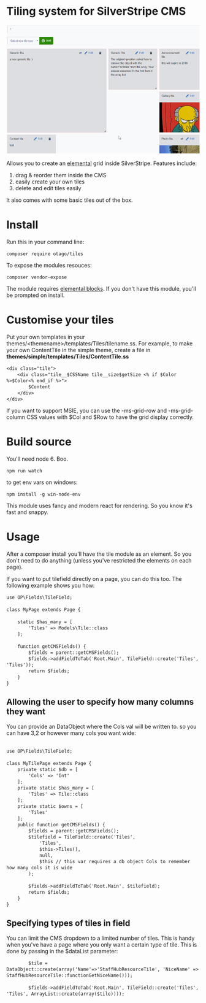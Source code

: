 # Tiling system for SilverStripe CMS

![display of what the tiles look like inside SilverStripe](images/preview.gif)

Allows you to create an [elemental](https://github.com/dnadesign/silverstripe-elemental) grid inside SilverStripe. Features include:

1. drag & reorder them inside the CMS
2. easily create your own tiles
3. delete and edit tiles easily

It also comes with some basic tiles out of the box. 

# Install 

Run this in your command line:
```
composer require otago/tiles
```

To expose the modules resouces:

```
composer vendor-expose
```

The module requires [elemental blocks](https://github.com/dnadesign/silverstripe-elemental). If you don't have this module, you'll be prompted on install.

# Customise your tiles

Put your own templates in your themes/\<themename\>/templates/Tiles/tilename.ss. For example,
to make your own ContentTile in the simple theme, create a file in 
**themes/simple/templates/Tiles/ContentTile.ss**

```
<div class="tile">
	<div class="tile__$CSSName tile__size$getSize <% if $Color %>$Color<% end_if %>">
		$Content
	</div>
</div>
```

If you want to support MSIE, you can use the -ms-grid-row and -ms-grid-column CSS 
values with $Col and $Row to have the grid display correctly. 


# Build source

You'll need node 6. Boo.

```
npm run watch
```

to get env vars on windows:
```
npm install -g win-node-env
```

This module uses fancy and modern react for rendering. So you know it's fast and snappy.

# Usage

After a composer install you'll have the tile module as an element. So you don't need to do anything (unless you've restricted the elements on each page).

If you want to put tilefield directly on a page, you can do this too. The following example shows you how:

```
use OP\Fields\TileField;

class MyPage extends Page {

	static $has_many = [
		'Tiles' => Models\Tile::class
	];

	function getCMSFields() {
		$fields = parent::getCMSFields();
		$fields->addFieldToTab('Root.Main', TileField::create('Tiles', 'Tiles'));
		return $fields;
	}
}
```
## Allowing the user to specify how many columns they want

You can provide an DataObject where the Cols val will be written to. so you can have 3,2 or however many cols you want wide:

```

use OP\Fields\TileField;

class MyTilePage extends Page {
	private static $db = [
		'Cols' => 'Int'
	];
	private static $has_many = [
		'Tiles' => Tile::class
	];
	private static $owns = [
		'Tiles'
	];
	public function getCMSFields() {
		$fields = parent::getCMSFields();
		$tilefield = TileField::create('Tiles', 
			'Tiles',
			$this->Tiles(), 
			null, 
			$this // this var requires a db object Cols to remember how many cols it is wide
		);
		
		$fields->addFieldToTab('Root.Main', $tilefield);
		return $fields;
	}
}
```


## Specifying types of tiles in field

You can limit the CMS dropdown to a limited number of tiles. This is handy when you've have a page where you only want a certain type of tile. This is done by passing in the $dataList parameter: 

```
		$tile = DataObject::create(array('Name'=>'StaffHubResourceTile', 'NiceName' => StaffHubResourceTile::functionGetNiceName()));
		
		$fields->addFieldToTab('Root.Main', TileField::create('Tiles', 'Tiles', ArrayList::create(array($tile))));
```

